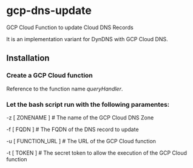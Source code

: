 # gcp-dns-update

GCP Cloud Function to update Cloud DNS Records

It is an implementation variant for DynDNS with GCP Cloud DNS.

## Installation

### Create a GCP Cloud function

Reference to the function name *queryHandler*.

### Let the bash script run with the following paramentes:

-z [ ZONENAME ]       # The name of the GCP Cloud DNS Zone

-f [ FQDN ]           # The FQDN of the DNS record to update

-u [ FUNCTION_URL ]   # The URL of the GCP Cloud function

-t [ TOKEN ]          # The secret token to allow the execution of the GCP Cloud function
